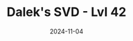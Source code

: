 ---
title: Dalek's SVD - Lvl 42
date: 2024-11-04

weapon: 
-
    attachment: Optic
    item: Kepler Red Dot 
-
    attachment: Muzzle
    item: Suppressor 
-
    attachment: Underbarrel
    item: Precision Handguard 
-
    attachment: Magazine
    item: Extended Mag I
-
    attachment: Comb  
    item: Commando Riser 
-
    attachment: Stock  
    item: Light Stock 
-
    attachment: Laser  
    item: Steady Aim Laser
-
    attachment: Fire Mods  
    item: Rapid Fire 

tags: weaponBuild
---